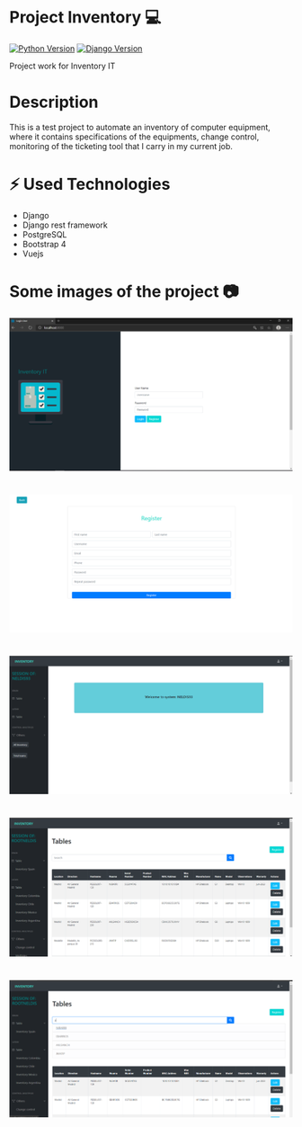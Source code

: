# Project Inventory :computer:

[![Python Version](https://img.shields.io/badge/python-3.8-brightgreen.svg)](https://python.org)
[![Django Version](https://img.shields.io/badge/django-3.0.8-brightgreen.svg)](https://djangoproject.com)

Project work for Inventory IT

# Description

This is a test project to automate an inventory of computer equipment, where it contains specifications of the equipments, change control, monitoring of the ticketing tool that I carry in my current job.

# ⚡ Used Technologies
- Django
- Django rest framework
- PostgreSQL
- Bootstrap 4
- Vuejs 

# Some images of the project :camera: 

![image](Inventoryit/media/Screenshot/Page.png)

#

![image](Inventoryit/media/Screenshot/Page-2.png)

#

![image](Inventoryit/media/Screenshot/Page-3.png)

#

![image](Inventoryit/media/Screenshot/Page-4.png)

#

![image](Inventoryit/media/Screenshot/Page-5.png)
